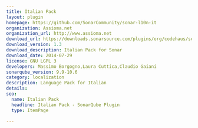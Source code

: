 ```yaml
---
title: Italian Pack
layout: plugin
homepage: https://github.com/SonarCommunity/sonar-l10n-it
organization: Assioma.net
organization_url: http://www.assioma.net
download_url: https://downloads.sonarsource.com/plugins/org/codehaus/sonar-plugins/l10n/sonar-l10n-it-plugin/1.3/sonar-l10n-it-plugin-1.3.jar
download_version: 1.3
download_description: Italian Pack for Sonar
download_date: 2014-07-29
license: GNU LGPL 3
developers: Massimo Borgogno,Laura Cuttica,Claudio Gaiani
sonarqube_version: 9.9-10.6
category: localization
description: Language Pack for Italian
details: 
seo:
  name: Italian Pack
  headline: Italian Pack - SonarQube Plugin
  type: ItemPage

---
```

